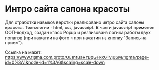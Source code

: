 # Интро сайта салона красоты

Для отработки навыков верстки реализовано интро сайта салоны красоты.
Технологии - html, css, javascript.
В части javascript применен ООП-подход, создан класс Popup и реализована логика работы двух попапов (при нажатии на фото и при нажатии на кнопку "Запись на прием").

Ссылка на макет: https://www.figma.com/proto/UE1nfBaRYBqGFkxGTvj66M/figma?page-id=0%3A1&node-id=1%3A6&scaling=scale-down
